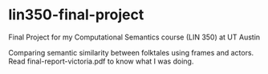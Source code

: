 # lin350-final-project
Final Project for my Computational Semantics course (LIN 350) at UT Austin

Comparing semantic similarity between folktales using frames and actors. Read final-report-victoria.pdf to know what I was doing.
